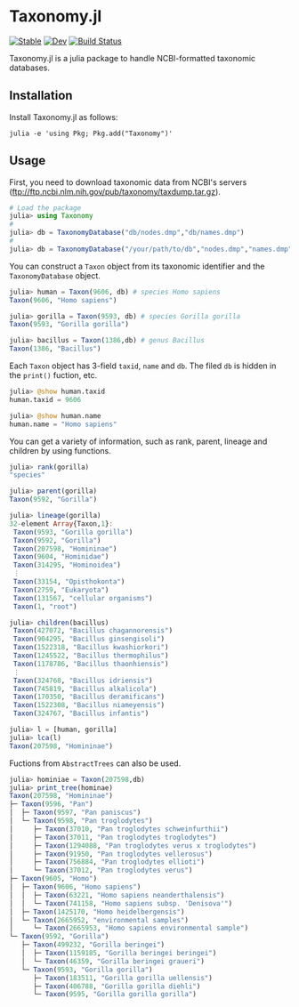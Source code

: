 # Taxonomy.jl

[![Stable](https://img.shields.io/badge/docs-stable-blue.svg)](https://banhbio.github.io/Taxonomy.jl/stable)
[![Dev](https://img.shields.io/badge/docs-dev-blue.svg)](https://banhbio.github.io/Taxonomy.jl/dev)
[![Build Status](https://travis-ci.com/banhbio/Taxonomy.jl.svg?token=TnLbrgdWxoQMPrAZynWc&branch=main)](https://travis-ci.com/banhbio/Taxonomy.jl)

Taxonomy.jl is a julia package to handle NCBI-formatted taxonomic databases.

Installation
------------
Install Taxonomy.jl as follows:
```
julia -e 'using Pkg; Pkg.add("Taxonomy")'
```

Usage
-----
First, you need to download taxonomic data from NCBI's servers (ftp://ftp.ncbi.nlm.nih.gov/pub/taxonomy/taxdump.tar.gz).
```julia
# Load the package
julia> using Taxonomy
#
julia> db = TaxonomyDatabase("db/nodes.dmp","db/names.dmp")
#
julia> db = TaxonomyDatabase("/your/path/to/db","nodes.dmp","names.dmp")
```

You can construct a `Taxon` object from its taxonomic identifier and the `TaxonomyDatabase` object.


```julia
julia> human = Taxon(9606, db) # species Homo sapiens
Taxon(9606, "Homo sapiens")

julia> gorilla = Taxon(9593, db) # species Gorilla gorilla
Taxon(9593, "Gorilla gorilla")

julia> bacillus = Taxon(1386,db) # genus Bacillus
Taxon(1386, "Bacillus")
```
Each `Taxon` object has 3-field `taxid`, `name` and `db`. The filed `db` is hidden in the `print()` fuction, etc.

```julia
julia> @show human.taxid
human.taxid = 9606

julia> @show human.name
human.name = "Homo sapiens"
```
You can get a variety of information, such as rank, parent, lineage and children by using functions.
```julia
julia> rank(gorilla)
"species"

julia> parent(gorilla)
Taxon(9592, "Gorilla")
```
```julia
julia> lineage(gorilla)
32-element Array{Taxon,1}:
 Taxon(9593, "Gorilla gorilla")
 Taxon(9592, "Gorilla")
 Taxon(207598, "Homininae")
 Taxon(9604, "Hominidae")
 Taxon(314295, "Hominoidea")
 ⋮
 Taxon(33154, "Opisthokonta")
 Taxon(2759, "Eukaryota")
 Taxon(131567, "cellular organisms")
 Taxon(1, "root")
```
```julia
julia> children(bacillus)
 Taxon(427072, "Bacillus chagannorensis")
 Taxon(904295, "Bacillus ginsengisoli")
 Taxon(1522318, "Bacillus kwashiorkori")
 Taxon(1245522, "Bacillus thermophilus")
 Taxon(1178786, "Bacillus thaonhiensis")
 ⋮
 Taxon(324768, "Bacillus idriensis")
 Taxon(745819, "Bacillus alkalicola")
 Taxon(170350, "Bacillus deramificans")
 Taxon(1522308, "Bacillus niameyensis")
 Taxon(324767, "Bacillus infantis")
```
```julia
julia> l = [human, gorilla]
julia> lca(l)
Taxon(207598, "Homininae")
```

Fuctions from `AbstractTrees` can also be used.
```julia
julia> hominiae = Taxon(207598,db)
julia> print_tree(hominae)
Taxon(207598, "Homininae")
├─ Taxon(9596, "Pan")
│  ├─ Taxon(9597, "Pan paniscus")
│  └─ Taxon(9598, "Pan troglodytes")
│     ├─ Taxon(37010, "Pan troglodytes schweinfurthii")
│     ├─ Taxon(37011, "Pan troglodytes troglodytes")
│     ├─ Taxon(1294088, "Pan troglodytes verus x troglodytes")
│     ├─ Taxon(91950, "Pan troglodytes vellerosus")
│     ├─ Taxon(756884, "Pan troglodytes ellioti")
│     └─ Taxon(37012, "Pan troglodytes verus")
├─ Taxon(9605, "Homo")
│  ├─ Taxon(9606, "Homo sapiens")
│  │  ├─ Taxon(63221, "Homo sapiens neanderthalensis")
│  │  └─ Taxon(741158, "Homo sapiens subsp. 'Denisova'")
│  ├─ Taxon(1425170, "Homo heidelbergensis")
│  └─ Taxon(2665952, "environmental samples")
│     └─ Taxon(2665953, "Homo sapiens environmental sample")
└─ Taxon(9592, "Gorilla")
   ├─ Taxon(499232, "Gorilla beringei")
   │  ├─ Taxon(1159185, "Gorilla beringei beringei")
   │  └─ Taxon(46359, "Gorilla beringei graueri")
   └─ Taxon(9593, "Gorilla gorilla")
      ├─ Taxon(183511, "Gorilla gorilla uellensis")
      ├─ Taxon(406788, "Gorilla gorilla diehli")
      └─ Taxon(9595, "Gorilla gorilla gorilla")
```